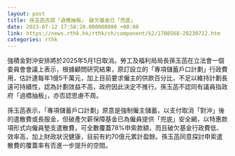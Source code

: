 ```yaml
---
layout: post
title: 孫玉菡否認「過橋抽板」　破欠基金已「兜底」
date: 2023-07-12 17:58:28.000000000 +08:00
link: https://news.rthk.hk/rthk/ch/component/k2/1708568-20230712.htm
categories: rthk
---
```


強積金對沖安排將於2025年5月1日取消。勞工及福利局局長孫玉菡在立法會一個委員會會議上表示，根據顧問研究結果，原訂設立的「專項儲蓄戶口計劃」行政費用，估計達每年1億5千萬元，加上目前要求僱主的供款百分比，不足以維持計劃長遠可持續性，認為計劃效益不高，政府因此決定不推行。孫玉菡不認同有議員指政府「過橋抽板」，亦否認思慮不周。

孫玉菡表示，「專項儲蓄戶口計劃」原意是強制僱主儲蓄，以支付取消「對沖」後的遣散費或長服金，但破產欠薪保障基金已為僱員提供「兜底」安全網，以特惠款項形式向僱員墊支遣散費，可全數覆蓋78%申索款額，而且破欠基金行政費低、效率高，加上財政狀況健康，目前有約70億元累計盈餘。孫玉菡同意探討申索遣散費的覆蓋率有否進一步提升的空間。
